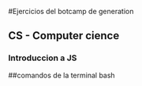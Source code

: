 #Ejercicios del botcamp de generation 
## CS - Computer cience
### Introduccion a JS
##comandos de la terminal bash

